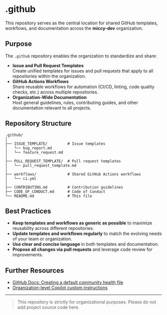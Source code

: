 # .github

This repository serves as the central location for shared GitHub templates, workflows, and documentation across the **miccy-dev** organization.

## Purpose

The `.github` repository enables the organization to standardize and share:

- **Issue and Pull Request Templates**  
  Create unified templates for issues and pull requests that apply to all repositories within the organization.
- **GitHub Actions Workflows**  
  Share reusable workflows for automation (CI/CD, linting, code quality checks, etc.) across multiple repositories.
- **Organization-Wide Documentation**  
  Host general guidelines, rules, contributing guides, and other documentation relevant to all projects.

## Repository Structure

```text
.github/
│
├── ISSUE_TEMPLATE/         # Issue templates
│   └── bug_report.md
│   └── feature_request.md
│
├── PULL_REQUEST_TEMPLATE/  # Pull request templates
│   └── pull_request_template.md
│
├── workflows/              # Shared GitHub Actions workflows
│   └── ci.yml
│
├── CONTRIBUTING.md         # Contribution guidelines
├── CODE_OF_CONDUCT.md      # Code of Conduct
└── README.md               # This file
```

## Best Practices

- **Keep templates and workflows as generic as possible** to maximize reusability across different repositories.
- **Update templates and workflows regularly** to match the evolving needs of your team or organization.
- **Use clear and concise language** in both templates and documentation.
- **Propose all changes via pull requests** and leverage code review for improvements.

## Further Resources

- [GitHub Docs: Creating a default community health file](https://docs.github.com/en/communities/setting-up-your-project-for-healthy-contributions/creating-a-default-community-health-file)
- [Organization-level Copilot custom instructions](https://docs.github.com/en/copilot/customizing-copilot/adding-organization-custom-instructions-for-github-copilot)

---

> This repository is strictly for organizational purposes. Please do not add project source code here.
